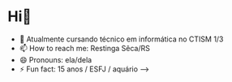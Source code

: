 # Hi👋





- 🌱  Atualmente cursando técnico em informática no CTISM  1/3
- 📫 How to reach me: Restinga Sêca/RS
- 😄 Pronouns: ela/dela
- ⚡ Fun fact: 15 anos / ESFJ / aquário
-->
